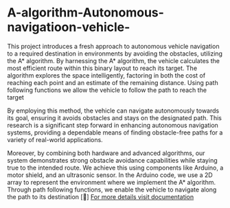 # A-algorithm-Autonomous-navigatioon-vehicle-
This project introduces a fresh approach to autonomous vehicle navigation to a required
destination in environments by avoiding the obstacles, utilizing the A* algorithm. By harnessing the
A* algorithm, the vehicle calculates the most efficient route within this binary layout to reach its
target. The algorithm explores the space intelligently, factoring in both the cost of reaching each point
and an estimate of the remaining distance. Using path following functions we allow the vehicle to
follow the path to reach the target

By employing this method, the vehicle can navigate autonomously towards its goal, ensuring
it avoids obstacles and stays on the designated path. This research is a significant step forward in
enhancing autonomous navigation systems, providing a dependable means of finding obstacle-free
paths for a variety of real-world applications.

Moreover, by combining both hardware and advanced algorithms, our system demonstrates
strong obstacle avoidance capabilities while staying true to the intended route. We achieve this using
components like Arduino, a motor shield, and an ultrasonic sensor. In the Arduino code, we use a 2D
array to represent the environment where we implement the A* algorithm. Through path following
functions, we enable the vehicle to navigate along the path to its destination
[🐉]
[For more details visit documentation ](https://drive.google.com/file/d/12j-7yQPndvI09vNL99VdVxRqCRZR_NQ-/view?usp=drive_link)
